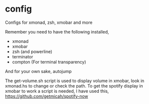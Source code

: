 # config
Configs for xmonad, zsh, xmobar and more

Remember you need to have the following installed,
- xmonad
- xmobar
- zsh (and powerline)
- terminator
- compton (For terminal transparency)

And for your own sake, autojump

The get-volume.sh script is used to display volume in xmobar, look in xmonad.hs to change or check the path.
To get the spotify display in xmobar to work a script is needed, I have used this, https://github.com/getmicah/spotify-now
